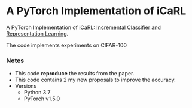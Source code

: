# A PyTorch Implementation of iCaRL
A PyTorch Implementation of [iCaRL: Incremental Classifier and Representation Learning](https://arxiv.org/abs/1611.07725).

The code implements experiments on CIFAR-100

### Notes
* This code **reproduce** the results from the paper.
* This code contains 2 my new proposals to improve the accuracy.
* Versions
  - Python 3.7
  - PyTorch v1.5.0
